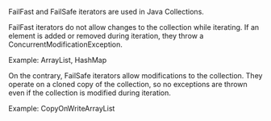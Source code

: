 FailFast and FailSafe iterators are used in Java Collections.

FailFast iterators do not allow changes to the collection while
iterating. If an element is added or removed during iteration, they
throw a ConcurrentModificationException.

Example: ArrayList, HashMap

On the contrary, FailSafe iterators allow modifications to the
collection. They operate on a cloned copy of the collection, so no
exceptions are thrown even if the collection is modified during
iteration.

Example: CopyOnWriteArrayList